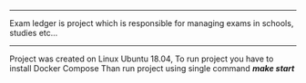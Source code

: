***
Exam ledger is project which is responsible for managing
exams in schools, studies etc...
***

Project was created on Linux Ubuntu 18.04,
To run project you have to install Docker Compose 
Than run project using single command _**make start**_
